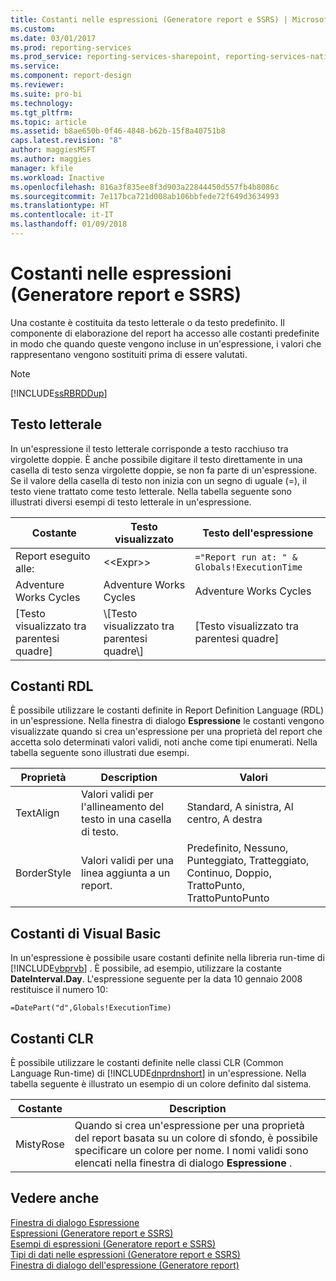 ```yaml
---
title: Costanti nelle espressioni (Generatore report e SSRS) | Microsoft Docs
ms.custom: 
ms.date: 03/01/2017
ms.prod: reporting-services
ms.prod_service: reporting-services-sharepoint, reporting-services-native
ms.service: 
ms.component: report-design
ms.reviewer: 
ms.suite: pro-bi
ms.technology: 
ms.tgt_pltfrm: 
ms.topic: article
ms.assetid: b8ae650b-0f46-4848-b62b-15f8a40751b8
caps.latest.revision: "8"
author: maggiesMSFT
ms.author: maggies
manager: kfile
ms.workload: Inactive
ms.openlocfilehash: 816a3f835ee8f3d903a22844450d557fb4b8086c
ms.sourcegitcommit: 7e117bca721d008ab106bbfede72f649d3634993
ms.translationtype: HT
ms.contentlocale: it-IT
ms.lasthandoff: 01/09/2018
---
```

# <a name="constants-in-expressions-report-builder-and-ssrs"></a>Costanti nelle espressioni (Generatore report e SSRS)
  Una costante è costituita da testo letterale o da testo predefinito. Il componente di elaborazione del report ha accesso alle costanti predefinite in modo che quando queste vengono incluse in un'espressione, i valori che rappresentano vengono sostituiti prima di essere valutati.  
  
> [!NOTE]  
>  [!INCLUDE[ssRBRDDup](../../includes/ssrbrddup-md.md)]  
  
## <a name="literal-text"></a>Testo letterale  
 In un'espressione il testo letterale corrisponde a testo racchiuso tra virgolette doppie. È anche possibile digitare il testo direttamente in una casella di testo senza virgolette doppie, se non fa parte di un'espressione. Se il valore della casella di testo non inizia con un segno di uguale (=), il testo viene trattato come testo letterale. Nella tabella seguente sono illustrati diversi esempi di testo letterale in un'espressione.  
  
|Costante|Testo visualizzato|Testo dell'espressione|  
|--------------|------------------|---------------------|  
|Report eseguito alle:|<\<Expr>>|`="Report run at: " & Globals!ExecutionTime`|  
|Adventure Works Cycles|Adventure Works Cycles|Adventure Works Cycles|  
|[Testo visualizzato tra parentesi quadre]|\\[Testo visualizzato tra parentesi quadre\\]|[Testo visualizzato tra parentesi quadre]|  
  
## <a name="rdl-constants"></a>Costanti RDL  
 È possibile utilizzare le costanti definite in Report Definition Language (RDL) in un'espressione. Nella finestra di dialogo **Espressione** le costanti vengono visualizzate quando si crea un'espressione per una proprietà del report che accetta solo determinati valori validi, noti anche come tipi enumerati. Nella tabella seguente sono illustrati due esempi.  
  
|Proprietà|Description|Valori|  
|--------------|-----------------|------------|  
|TextAlign|Valori validi per l'allineamento del testo in una casella di testo.|Standard, A sinistra, Al centro, A destra|  
|BorderStyle|Valori validi per una linea aggiunta a un report.|Predefinito, Nessuno, Punteggiato, Tratteggiato, Continuo, Doppio, TrattoPunto, TrattoPuntoPunto|  
  
## <a name="visual-basic-constants"></a>Costanti di Visual Basic  
 In un'espressione è possibile usare costanti definite nella libreria run-time di [!INCLUDE[vbprvb](../../includes/vbprvb-md.md)] . È possibile, ad esempio, utilizzare la costante **DateInterval.Day**. L'espressione seguente per la data 10 gennaio 2008 restituisce il numero 10:  
  
 `=DatePart("d",Globals!ExecutionTime)`  
  
## <a name="clr-constants"></a>Costanti CLR  
 È possibile utilizzare le costanti definite nelle classi CLR (Common Language Run-time) di [!INCLUDE[dnprdnshort](../../includes/dnprdnshort-md.md)] in un'espressione. Nella tabella seguente è illustrato un esempio di un colore definito dal sistema.  
  
|Costante|Description|  
|--------------|-----------------|  
|MistyRose|Quando si crea un'espressione per una proprietà del report basata su un colore di sfondo, è possibile specificare un colore per nome. I nomi validi sono elencati nella finestra di dialogo **Espressione** .|  
  
## <a name="see-also"></a>Vedere anche  
 [Finestra di dialogo Espressione](http://msdn.microsoft.com/library/e6c74ccb-4594-4d4f-b958-618d710e34eb)   
 [Espressioni &#40;Generatore report e SSRS&#41;](../../reporting-services/report-design/expressions-report-builder-and-ssrs.md)   
 [Esempi di espressioni &#40;Generatore report e SSRS&#41;](../../reporting-services/report-design/expression-examples-report-builder-and-ssrs.md)   
 [Tipi di dati nelle espressioni &#40;Generatore report e SSRS&#41;](../../reporting-services/report-design/data-types-in-expressions-report-builder-and-ssrs.md)   
 [Finestra di dialogo dell'espressione &#40;Generatore report&#41;](http://msdn.microsoft.com/library/e89c4d97-5d41-4b55-8695-79329edac15d)  
  
  

